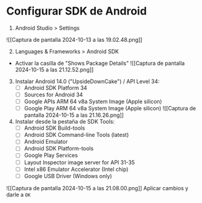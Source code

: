 # Configurar SDK de Android
1. Android Studio > Settings

![[Captura de pantalla 2024-10-13 a las 19.02.48.png]]

2. Languages & Frameworks > Android SDK
- Activar la casilla de "Shows Package Details"
![[Captura de pantalla 2024-10-15 a las 21.12.52.png]]
3. Instalar Android 14.0 ("UpsideDownCake") / API Level 34:
	- [ ] Android SDK Platform 34
	- [ ] Sources for Android 34
	- [ ] Google APIs ARM 64 v8a System Image (Apple silicon)
	- [ ] Google Play ARM 64 v8a System Image (Apple silicon)
![[Captura de pantalla 2024-10-15 a las 21.16.26.png]]
4. Instalar desde la pestaña de SDK Tools:
	- [ ] Android SDK Build-tools
	- [ ] Android SDK Command-line Tools (latest)
	- [ ] Android Emulator
	- [ ] Android SDK Platform-tools
	- [ ] Google Play Services
	- [ ] Layout Inspector image server for API 31-35
	- [ ] Intel x86 Emulator Accelerator (Intel chip)
	- [ ] Google USB Driver (Windows only)

![[Captura de pantalla 2024-10-15 a las 21.08.00.png]]
Aplicar cambios y darle a `OK`
